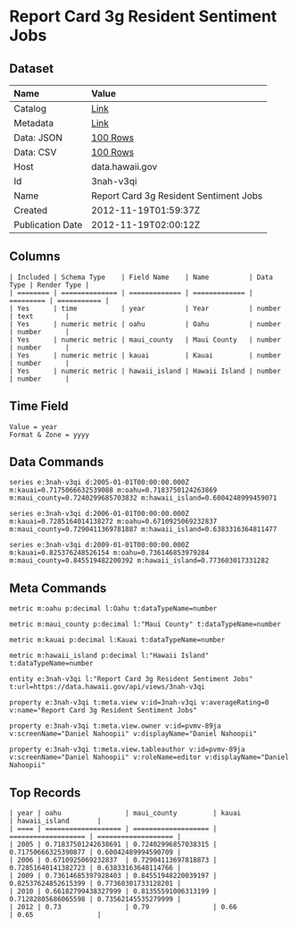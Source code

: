 # Report Card 3g Resident Sentiment Jobs

## Dataset

| Name | Value |
| :--- | :---- |
| Catalog | [Link](https://catalog.data.gov/dataset/report-card-3g-resident-sentiment-jobs-5610d) |
| Metadata | [Link](https://data.hawaii.gov/api/views/3nah-v3qi) |
| Data: JSON | [100 Rows](https://data.hawaii.gov/api/views/3nah-v3qi/rows.json?max_rows=100) |
| Data: CSV | [100 Rows](https://data.hawaii.gov/api/views/3nah-v3qi/rows.csv?max_rows=100) |
| Host | data.hawaii.gov |
| Id | 3nah-v3qi |
| Name | Report Card 3g Resident Sentiment Jobs |
| Created | 2012-11-19T01:59:37Z |
| Publication Date | 2012-11-19T02:00:12Z |

## Columns

```ls
| Included | Schema Type    | Field Name    | Name          | Data Type | Render Type |
| ======== | ============== | ============= | ============= | ========= | =========== |
| Yes      | time           | year          | Year          | number    | text        |
| Yes      | numeric metric | oahu          | Oahu          | number    | number      |
| Yes      | numeric metric | maui_county   | Maui County   | number    | number      |
| Yes      | numeric metric | kauai         | Kauai         | number    | number      |
| Yes      | numeric metric | hawaii_island | Hawaii Island | number    | number      |
```

## Time Field

```ls
Value = year
Format & Zone = yyyy
```

## Data Commands

```ls
series e:3nah-v3qi d:2005-01-01T00:00:00.000Z m:kauai=0.7175066632539088 m:oahu=0.7183750124263869 m:maui_county=0.7240299685703832 m:hawaii_island=0.6004248999459071

series e:3nah-v3qi d:2006-01-01T00:00:00.000Z m:kauai=0.7285164014138272 m:oahu=0.6710925069232837 m:maui_county=0.7290411369781887 m:hawaii_island=0.6383316364811477

series e:3nah-v3qi d:2009-01-01T00:00:00.000Z m:kauai=0.825376248526154 m:oahu=0.736146853979284 m:maui_county=0.845519482200392 m:hawaii_island=0.773603017331282
```

## Meta Commands

```ls
metric m:oahu p:decimal l:Oahu t:dataTypeName=number

metric m:maui_county p:decimal l:"Maui County" t:dataTypeName=number

metric m:kauai p:decimal l:Kauai t:dataTypeName=number

metric m:hawaii_island p:decimal l:"Hawaii Island" t:dataTypeName=number

entity e:3nah-v3qi l:"Report Card 3g Resident Sentiment Jobs" t:url=https://data.hawaii.gov/api/views/3nah-v3qi

property e:3nah-v3qi t:meta.view v:id=3nah-v3qi v:averageRating=0 v:name="Report Card 3g Resident Sentiment Jobs"

property e:3nah-v3qi t:meta.view.owner v:id=pvmv-89ja v:screenName="Daniel Nahoopii" v:displayName="Daniel Nahoopii"

property e:3nah-v3qi t:meta.view.tableauthor v:id=pvmv-89ja v:screenName="Daniel Nahoopii" v:roleName=editor v:displayName="Daniel Nahoopii"
```

## Top Records

```ls
| year | oahu                | maui_county         | kauai               | hawaii_island       | 
| ==== | =================== | =================== | =================== | =================== | 
| 2005 | 0.71837501242638691 | 0.72402996857038315 | 0.71750666325390877 | 0.60042489994590709 | 
| 2006 | 0.6710925069232837  | 0.72904113697818873 | 0.72851640141382723 | 0.63833163648114766 | 
| 2009 | 0.73614685397928403 | 0.84551948220039197 | 0.82537624852615399 | 0.77360301733128201 | 
| 2010 | 0.66182799438327999 | 0.81355591006313199 | 0.71282805686065598 | 0.73562145535279999 | 
| 2012 | 0.73                | 0.79                | 0.66                | 0.65                | 
```